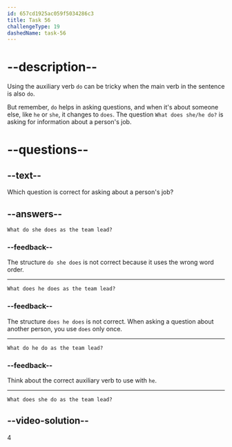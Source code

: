 ```yaml
---
id: 657cd1925ac059f5034286c3
title: Task 56
challengeType: 19
dashedName: task-56
---
```


# --description--

Using the auxiliary verb `do` can be tricky when the main verb in the sentence is also `do`. 

But remember, `do` helps in asking questions, and when it's about someone else, like `he` or `she`, it changes to `does`. The question `What does she/he do?` is asking for information about a person's job.

# --questions--

## --text--

Which question is correct for asking about a person's job?

## --answers--

`What do she does as the team lead?`

### --feedback--

The structure `do she does` is not correct because it uses the wrong word order.

---

`What does he does as the team lead?`

### --feedback--

The structure `does he does` is not correct. When asking a question about another person, you use `does` only once. 

---

`What do he do as the team lead?`

### --feedback--

Think about the correct auxiliary verb to use with `he`.

---

`What does she do as the team lead?`

## --video-solution--

4
